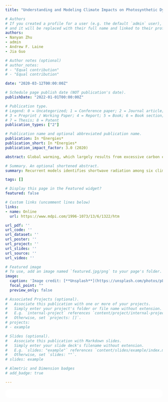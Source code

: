```yaml
---
title: "Understanding and Modeling Climate Impacts on Photosynthetic Dynamics with FLUXNET Data and Neural Networks"

# Authors
# If you created a profile for a user (e.g. the default `admin` user), write the username (folder name) here
# and it will be replaced with their full name and linked to their profile.
authors:
- Nanyan Zhu
- admin
- Andrew F. Laine
- Jia Guo

# Author notes (optional)
# author_notes:
# - "Equal contribution"
# - "Equal contribution"

date: "2020-03-12T00:00:00Z"

# Schedule page publish date (NOT publication's date).
publishDate: "2022-01-01T00:00:00Z"

# Publication type.
# Legend: 0 = Uncategorized; 1 = Conference paper; 2 = Journal article;
# 3 = Preprint / Working Paper; 4 = Report; 5 = Book; 6 = Book section;
# 7 = Thesis; 8 = Patent
publication_types: ["2"]

# Publication name and optional abbreviated publication name.
publication: In *Energies*
publication_short: In *Energies*
publication_impact_factor: 3.0 (2020)

abstract: Global warming, which largely results from excessive carbon emission, has become an increasingly heated international issue due to its ever-detereorating trend and the profound consequences. Plants sequester a large amount of atmospheric CO2 via photosynthesis, thus greatly mediating global warming. In this study, we aim to model the temporal dynamics of photosynthesis for two different vegetation types to further understand the controlling factors of photosynthesis machinery. We experimented with a feedforward neural network that does not utilize past histories, as well as two networks that integrate past and present information, long short-term memory and transformer. Our results showed that one single climate driver, shortwave radiation, carries the most information with respect to prediction of upcoming photosynthetic activities. We also demonstrated that photosynthesis and its interactions with climate drivers, such as temperature, precipitation, radiation, and vapor pressure deficit, has an internal system memory of about two weeks. Thus, the predictive model could be best trained with historical data over the past two weeks and could best predict temporal evolution of photosynthesis two weeks into the future.

# Summary. An optional shortened abstract.
summary: Recurrent models identifies shortwave radiation among six climate drivers as the the most influential predicting factor of photosynthetic events.

tags: []

# Display this page in the Featured widget?
featured: false

# Custom links (uncomment lines below)
links:
- name: Online
  url: https://www.mdpi.com/1996-1073/13/6/1322/htm

url_pdf: ''
url_code: ''
url_dataset: ''
url_poster: ''
url_project: ''
url_slides: ''
url_source: ''
url_video: ''

# Featured image
# To use, add an image named `featured.jpg/png` to your page's folder.
image:
  caption: 'Image credit: [**Unsplash**](https://unsplash.com/photos/pLCdAaMFLTE)'
  focal_point: ""
  preview_only: false

# Associated Projects (optional).
#   Associate this publication with one or more of your projects.
#   Simply enter your project's folder or file name without extension.
#   E.g. `internal-project` references `content/project/internal-project/index.md`.
#   Otherwise, set `projects: []`.
# projects:
# - example

# Slides (optional).
#   Associate this publication with Markdown slides.
#   Simply enter your slide deck's filename without extension.
#   E.g. `slides: "example"` references `content/slides/example/index.md`.
#   Otherwise, set `slides: ""`.
# slides: example

# Almetric and Dimension badges
# add_badge: true

---
```


<!-- {{% callout note %}}
Click the *Cite* button above to demo the feature to enable visitors to import publication metadata into their reference management software.
{{% /callout %}}

{{% callout note %}}
Create your slides in Markdown - click the *Slides* button to check out the example.
{{% /callout %}} -->

<!-- Supplementary notes can be added here, including [code, math, and images](https://wowchemy.com/docs/writing-markdown-latex/). -->


<html>
  <style>
    section {
        background: white;
        color: black;
        border-radius: 1em;
        padding: 1em;
        left: 50% }
    #inner {
        display: inline-block;
        display: flex;
        align-items: center;
        justify-content: center }
  </style>
  <section>
    <div id="inner">
      <script type='text/javascript' src='https://d1bxh8uas1mnw7.cloudfront.net/assets/embed.js'></script>
        <span style="float:left";
          class="__dimensions_badge_embed__"
          data-doi="10.3390/en13061322"
          data-hide-zero-citations="false"
          data-legend="always">
        </span>
      <script async src="https://badge.dimensions.ai/badge.js" charset="utf-8"></script>
        <div  style="float:right";
          data-link-target="_blank"
          data-badge-details="right"
          data-badge-type="medium-donut"
          data-doi="10.3390/en13061322"
          data-condensed="true"
          data-hide-no-mentions="false"
          class="altmetric-embed">
        </div>
    </div>
    <div id="inner">
      <script type="text/javascript" src="//cdn.plu.mx/widget-summary.js"></script>
        <a href="https://plu.mx/plum/a/?doi=10.3390/en13061322"
          data-orientation="horizontal"
          class="plumx-summary"
          data-site="plum"
          data-hide-when-empty="false">
        </a>
    </div>
  </section>